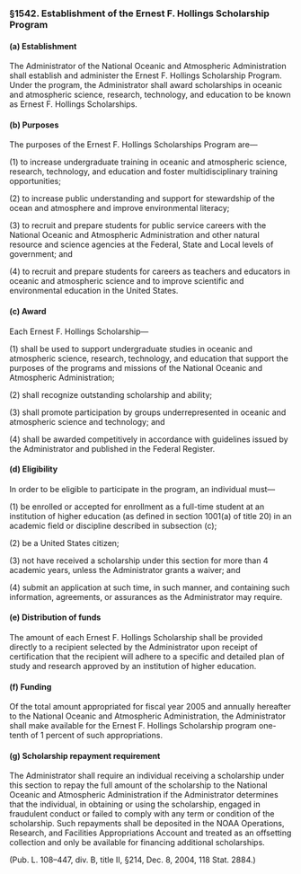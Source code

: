 ### §1542. Establishment of the Ernest F. Hollings Scholarship Program ###

#### (a) Establishment ####

The Administrator of the National Oceanic and Atmospheric Administration shall establish and administer the Ernest F. Hollings Scholarship Program. Under the program, the Administrator shall award scholarships in oceanic and atmospheric science, research, technology, and education to be known as Ernest F. Hollings Scholarships.

#### (b) Purposes ####

The purposes of the Ernest F. Hollings Scholarships Program are—

(1) to increase undergraduate training in oceanic and atmospheric science, research, technology, and education and foster multidisciplinary training opportunities;

(2) to increase public understanding and support for stewardship of the ocean and atmosphere and improve environmental literacy;

(3) to recruit and prepare students for public service careers with the National Oceanic and Atmospheric Administration and other natural resource and science agencies at the Federal, State and Local levels of government; and

(4) to recruit and prepare students for careers as teachers and educators in oceanic and atmospheric science and to improve scientific and environmental education in the United States.

#### (c) Award ####

Each Ernest F. Hollings Scholarship—

(1) shall be used to support undergraduate studies in oceanic and atmospheric science, research, technology, and education that support the purposes of the programs and missions of the National Oceanic and Atmospheric Administration;

(2) shall recognize outstanding scholarship and ability;

(3) shall promote participation by groups underrepresented in oceanic and atmospheric science and technology; and

(4) shall be awarded competitively in accordance with guidelines issued by the Administrator and published in the Federal Register.

#### (d) Eligibility ####

In order to be eligible to participate in the program, an individual must—

(1) be enrolled or accepted for enrollment as a full-time student at an institution of higher education (as defined in section 1001(a) of title 20) in an academic field or discipline described in subsection (c);

(2) be a United States citizen;

(3) not have received a scholarship under this section for more than 4 academic years, unless the Administrator grants a waiver; and

(4) submit an application at such time, in such manner, and containing such information, agreements, or assurances as the Administrator may require.

#### (e) Distribution of funds ####

The amount of each Ernest F. Hollings Scholarship shall be provided directly to a recipient selected by the Administrator upon receipt of certification that the recipient will adhere to a specific and detailed plan of study and research approved by an institution of higher education.

#### (f) Funding ####

Of the total amount appropriated for fiscal year 2005 and annually hereafter to the National Oceanic and Atmospheric Administration, the Administrator shall make available for the Ernest F. Hollings Scholarship program one-tenth of 1 percent of such appropriations.

#### (g) Scholarship repayment requirement ####

The Administrator shall require an individual receiving a scholarship under this section to repay the full amount of the scholarship to the National Oceanic and Atmospheric Administration if the Administrator determines that the individual, in obtaining or using the scholarship, engaged in fraudulent conduct or failed to comply with any term or condition of the scholarship. Such repayments shall be deposited in the NOAA Operations, Research, and Facilities Appropriations Account and treated as an offsetting collection and only be available for financing additional scholarships.

(Pub. L. 108–447, div. B, title II, §214, Dec. 8, 2004, 118 Stat. 2884.)